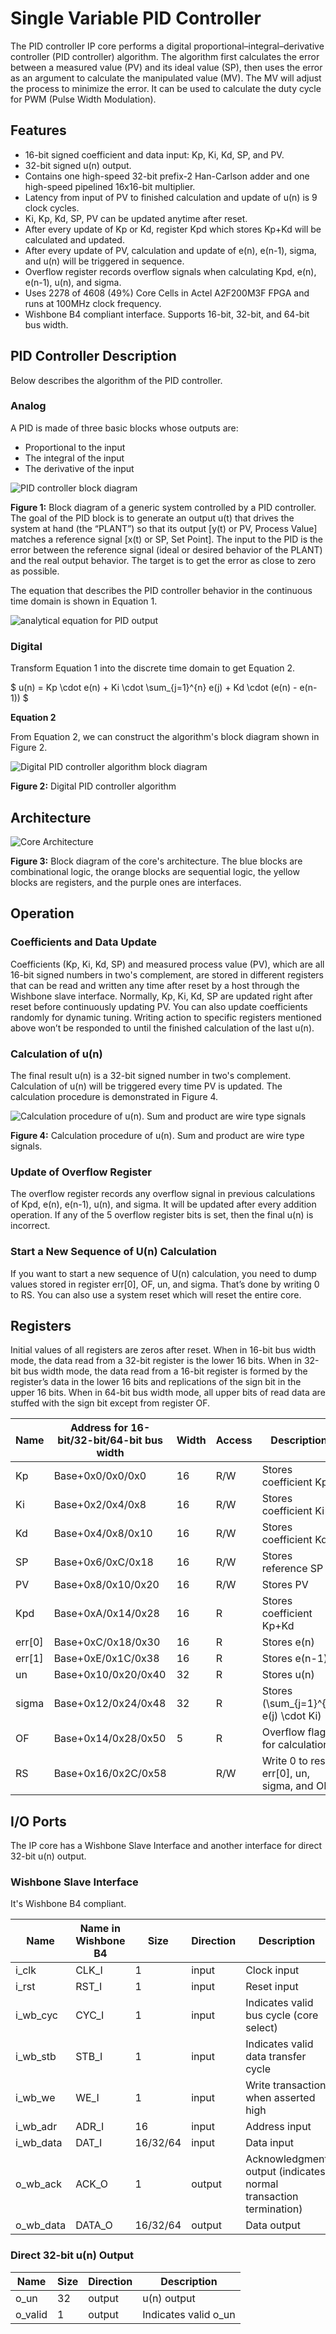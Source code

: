 # Single Variable PID Controller

The PID controller IP core performs a digital proportional–integral–derivative controller (PID controller) algorithm. The algorithm first calculates the error between a measured value (PV) and its ideal value (SP), then uses the error as an argument to calculate the manipulated value (MV). The MV will adjust the process to minimize the error. It can be used to calculate the duty cycle for PWM (Pulse Width Modulation).

## Features

- 16-bit signed coefficient and data input: Kp, Ki, Kd, SP, and PV.
- 32-bit signed u(n) output.
- Contains one high-speed 32-bit prefix-2 Han-Carlson adder and one high-speed pipelined 16x16-bit multiplier.
- Latency from input of PV to finished calculation and update of u(n) is 9 clock cycles.
- Ki, Kp, Kd, SP, PV can be updated anytime after reset.
- After every update of Kp or Kd, register Kpd which stores Kp+Kd will be calculated and updated.
- After every update of PV, calculation and update of e(n), e(n-1), sigma, and u(n) will be triggered in sequence.
- Overflow register records overflow signals when calculating Kpd, e(n), e(n-1), u(n), and sigma.
- Uses 2278 of 4608 (49%) Core Cells in Actel A2F200M3F FPGA and runs at 100MHz clock frequency.
- Wishbone B4 compliant interface. Supports 16-bit, 32-bit, and 64-bit bus width.

## PID Controller Description

Below describes the algorithm of the PID controller.

### Analog

A PID is made of three basic blocks whose outputs are:

- Proportional to the input
- The integral of the input
- The derivative of the input

<img alt="PID controller block diagram" src="https://upload.wikimedia.org/wikipedia/commons/4/43/PID_en.svg" />

**Figure 1:** Block diagram of a generic system controlled by a PID controller. The goal of the PID block is to generate an output u(t) that drives the system at hand (the “PLANT”) so that its output [y(t) or PV, Process Value] matches a reference signal [x(t) or SP, Set Point]. The input to the PID is the error between the reference signal (ideal or desired behavior of the PLANT) and the real output behavior. The target is to get the error as close to zero as possible.


The equation that describes the PID controller behavior in the continuous time domain is shown in Equation 1.

<img alt="analytical equation for PID output" src="https://wikimedia.org/api/rest_v1/media/math/render/svg/4037a97c29467502e1dc6b4ed81d561b661a2eb1" />

### Digital

Transform Equation 1 into the discrete time domain to get Equation 2.

$ u(n) = Kp \cdot e(n) + Ki \cdot \sum_{j=1}^{n} e(j) + Kd \cdot (e(n) - e(n-1)) $

**Equation 2**

From Equation 2, we can construct the algorithm's block diagram shown in Figure 2.

<img alt="Digital PID controller algorithm block diagram" src="docs/block-diagram.png" />

**Figure 2:** Digital PID controller algorithm

## Architecture
<img alt="Core Architecture" src="docs/arch.png"/>

**Figure 3:** Block diagram of the core's architecture. The blue blocks are combinational logic, the orange blocks are sequential logic, the yellow blocks are registers, and the purple ones are interfaces.

## Operation

### Coefficients and Data Update

Coefficients (Kp, Ki, Kd, SP) and measured process value (PV), which are all 16-bit signed numbers in two's complement, are stored in different registers that can be read and written any time after reset by a host through the Wishbone slave interface. Normally, Kp, Ki, Kd, SP are updated right after reset before continuously updating PV. You can also update coefficients randomly for dynamic tuning. Writing action to specific registers mentioned above won’t be responded to until the finished calculation of the last u(n).

### Calculation of u(n)

The final result u(n) is a 32-bit signed number in two's complement. Calculation of u(n) will be triggered every time PV is updated. The calculation procedure is demonstrated in Figure 4.

<img alt="Calculation procedure of u(n). Sum and product are wire type signals" src="docs/mul_add_clk.png"/>


**Figure 4:** Calculation procedure of u(n). Sum and product are wire type signals.

### Update of Overflow Register

The overflow register records any overflow signal in previous calculations of Kpd, e(n), e(n-1), u(n), and sigma. It will be updated after every addition operation. If any of the 5 overflow register bits is set, then the final u(n) is incorrect.

### Start a New Sequence of U(n) Calculation

If you want to start a new sequence of U(n) calculation, you need to dump values stored in register err[0], OF, un, and sigma. That’s done by writing 0 to RS. You can also use a system reset which will reset the entire core.

## Registers

Initial values of all registers are zeros after reset. When in 16-bit bus width mode, the data read from a 32-bit register is the lower 16 bits. When in 32-bit bus width mode, the data read from a 16-bit register is formed by the register’s data in the lower 16 bits and replications of the sign bit in the upper 16 bits. When in 64-bit bus width mode, all upper bits of read data are stuffed with the sign bit except from register OF.

| Name   | Address for 16-bit/32-bit/64-bit bus width | Width | Access | Description                                |
|--------|--------------------------------------------|-------|--------|--------------------------------------------|
| Kp     | Base+0x0/0x0/0x0                           | 16    | R/W    | Stores coefficient Kp                      |
| Ki     | Base+0x2/0x4/0x8                           | 16    | R/W    | Stores coefficient Ki                      |
| Kd     | Base+0x4/0x8/0x10                          | 16    | R/W    | Stores coefficient Kd                      |
| SP     | Base+0x6/0xC/0x18                          | 16    | R/W    | Stores reference SP                        |
| PV     | Base+0x8/0x10/0x20                         | 16    | R/W    | Stores PV                                  |
| Kpd    | Base+0xA/0x14/0x28                         | 16    | R      | Stores coefficient Kp+Kd                   |
| err[0] | Base+0xC/0x18/0x30                         | 16    | R      | Stores e(n)                                |
| err[1] | Base+0xE/0x1C/0x38                         | 16    | R      | Stores e(n-1)                              |
| un     | Base+0x10/0x20/0x40                        | 32    | R      | Stores u(n)                                |
| sigma  | Base+0x12/0x24/0x48                        | 32    | R      | Stores \(\sum_{j=1}^{n} e(j) \cdot Ki\)    |
| OF     | Base+0x14/0x28/0x50                        | 5     | R      | Overflow flags for calculations            |
| RS     | Base+0x16/0x2C/0x58                        |       | R/W    | Write 0 to reset err[0], un, sigma, and OF |

## I/O Ports

The IP core has a Wishbone Slave Interface and another interface for direct 32-bit u(n) output.

### Wishbone Slave Interface

It's Wishbone B4 compliant.

| Name      | Name in Wishbone B4 | Size     | Direction | Description                                                      |
|-----------|---------------------|----------|-----------|------------------------------------------------------------------|
| i_clk     | CLK_I               | 1        | input     | Clock input                                                      |
| i_rst     | RST_I               | 1        | input     | Reset input                                                      |
| i_wb_cyc  | CYC_I               | 1        | input     | Indicates valid bus cycle (core select)                          |
| i_wb_stb  | STB_I               | 1        | input     | Indicates valid data transfer cycle                              |
| i_wb_we   | WE_I                | 1        | input     | Write transaction when asserted high                             |
| i_wb_adr  | ADR_I               | 16       | input     | Address input                                                    |
| i_wb_data | DAT_I               | 16/32/64 | input     | Data input                                                       |
| o_wb_ack  | ACK_O               | 1        | output    | Acknowledgment output (indicates normal transaction termination) |
| o_wb_data | DATA_O              | 16/32/64 | output    | Data output                                                      |

### Direct 32-bit u(n) Output

| Name    | Size | Direction | Description          |
|---------|------|-----------|----------------------|
| o_un    | 32   | output    | u(n) output          |
| o_valid | 1    | output    | Indicates valid o_un |
